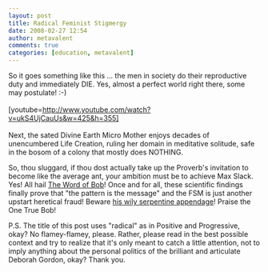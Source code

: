 ```yaml
---
layout: post
title: Radical Feminist Stigmergy
date: 2008-02-27 12:54
author: metavalent
comments: true
categories: [education, metavalent]
---
```

So it goes something like this ... the men in society do their reproductive duty and immediately DIE. Yes, almost a perfect world right there, some may postulate! :-)  <br /><br />[youtube=http://www.youtube.com/watch?v=ukS4UjCauUs&w=425&h=355]<br /><br />Next, the sated Divine Earth Micro Mother enjoys decades of unencumbered Life Creation, ruling her domain in meditative solitude, safe in the bosom of a colony that mostly does NOTHING. 

So, thou sluggard, if thou dost actually take up the Proverb's invitation to become like the average ant, your ambition must be to achieve Max Slack. Yes! All hail <a href="http://subgenius.com/">The Word of Bob</a>! Once and for all, these scientific findings finally prove that "the pattern is the message" and the FSM is just another upstart heretical fraud! Beware <a href="http://www.venganza.org/">his wily serpentine appendage</a>! Praise the One True Bob!

P.S. The title of this post uses "radical" as in Positive and Progressive, okay? No flamey-flamey, please. Rather, please read in the best possible context and try to realize that it's only meant to catch a little attention, not to imply anything about the personal politics of the brilliant and articulate Deborah Gordon, okay? Thank you.
